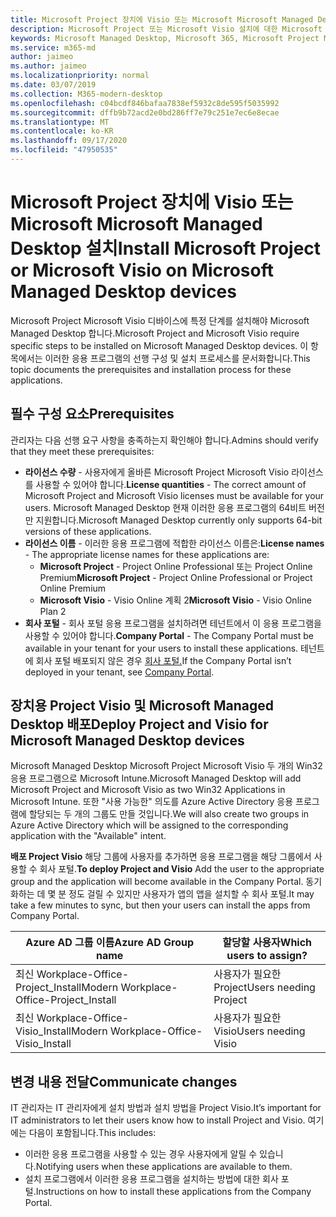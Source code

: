 ```yaml
---
title: Microsoft Project 장치에 Visio 또는 Microsoft Microsoft Managed Desktop 설치
description: Microsoft Project 또는 Microsoft Visio 설치에 대한 Microsoft Managed Desktop 정보
keywords: Microsoft Managed Desktop, Microsoft 365, Microsoft Project Microsoft Visio
ms.service: m365-md
author: jaimeo
ms.author: jaimeo
ms.localizationpriority: normal
ms.date: 03/07/2019
ms.collection: M365-modern-desktop
ms.openlocfilehash: c04bcdf846bafaa7838ef5932c8de595f5035992
ms.sourcegitcommit: dffb9b72acd2e0bd286ff7e79c251e7ec6e8ecae
ms.translationtype: MT
ms.contentlocale: ko-KR
ms.lasthandoff: 09/17/2020
ms.locfileid: "47950535"
---
```

# <a name="install-microsoft-project-or-microsoft-visio-on-microsoft-managed-desktop-devices"></a><span data-ttu-id="d379f-104">Microsoft Project 장치에 Visio 또는 Microsoft Microsoft Managed Desktop 설치</span><span class="sxs-lookup"><span data-stu-id="d379f-104">Install Microsoft Project or Microsoft Visio on Microsoft Managed Desktop devices</span></span>

<span data-ttu-id="d379f-105">Microsoft Project Microsoft Visio 디바이스에 특정 단계를 설치해야 Microsoft Managed Desktop 합니다.</span><span class="sxs-lookup"><span data-stu-id="d379f-105">Microsoft Project and Microsoft Visio require specific steps to be installed on Microsoft Managed Desktop devices.</span></span> <span data-ttu-id="d379f-106">이 항목에서는 이러한 응용 프로그램의 선행 구성 및 설치 프로세스를 문서화합니다.</span><span class="sxs-lookup"><span data-stu-id="d379f-106">This topic documents the prerequisites and installation process for these applications.</span></span>

## <a name="prerequisites"></a><span data-ttu-id="d379f-107">필수 구성 요소</span><span class="sxs-lookup"><span data-stu-id="d379f-107">Prerequisites</span></span>

<span data-ttu-id="d379f-108">관리자는 다음 선행 요구 사항을 충족하는지 확인해야 합니다.</span><span class="sxs-lookup"><span data-stu-id="d379f-108">Admins should verify that they meet these prerequisites:</span></span>
- <span data-ttu-id="d379f-109">**라이선스 수량** - 사용자에게 올바른 Microsoft Project Microsoft Visio 라이선스를 사용할 수 있어야 합니다.</span><span class="sxs-lookup"><span data-stu-id="d379f-109">**License quantities** - The correct amount of Microsoft Project and Microsoft Visio licenses must be available for your users.</span></span> <span data-ttu-id="d379f-110">Microsoft Managed Desktop 현재 이러한 응용 프로그램의 64비트 버전만 지원합니다.</span><span class="sxs-lookup"><span data-stu-id="d379f-110">Microsoft Managed Desktop currently only supports 64-bit versions of these applications.</span></span> 
- <span data-ttu-id="d379f-111">**라이선스 이름** - 이러한 응용 프로그램에 적합한 라이선스 이름은:</span><span class="sxs-lookup"><span data-stu-id="d379f-111">**License names** - The appropriate license names for these applications are:</span></span>
    - <span data-ttu-id="d379f-112">**Microsoft Project** - Project Online Professional 또는 Project Online Premium</span><span class="sxs-lookup"><span data-stu-id="d379f-112">**Microsoft Project** - Project Online Professional or Project Online Premium</span></span>
    - <span data-ttu-id="d379f-113">**Microsoft Visio** - Visio Online 계획 2</span><span class="sxs-lookup"><span data-stu-id="d379f-113">**Microsoft Visio** - Visio Online Plan 2</span></span>
- <span data-ttu-id="d379f-114">**회사 포털** - 회사 포털 응용 프로그램을 설치하려면 테넌트에서 이 응용 프로그램을 사용할 수 있어야 합니다.</span><span class="sxs-lookup"><span data-stu-id="d379f-114">**Company Portal** -  The Company Portal must be available in your tenant for your users to install these applications.</span></span> <span data-ttu-id="d379f-115">테넌트에 회사 포털 배포되지 않은 경우 [회사 포털.](company-portal.md)</span><span class="sxs-lookup"><span data-stu-id="d379f-115">If the Company Portal isn’t deployed in your tenant, see [Company Portal](company-portal.md).</span></span>

## <a name="deploy-project-and-visio-for-microsoft-managed-desktop-devices"></a><span data-ttu-id="d379f-116">장치용 Project Visio 및 Microsoft Managed Desktop 배포</span><span class="sxs-lookup"><span data-stu-id="d379f-116">Deploy Project and Visio for Microsoft Managed Desktop devices</span></span>
<span data-ttu-id="d379f-117">Microsoft Managed Desktop Microsoft Project Microsoft Visio 두 개의 Win32 응용 프로그램으로 Microsoft Intune.</span><span class="sxs-lookup"><span data-stu-id="d379f-117">Microsoft Managed Desktop will add Microsoft Project and Microsoft Visio as two Win32 Applications in Microsoft Intune.</span></span> <span data-ttu-id="d379f-118">또한 "사용 가능한" 의도를 Azure Active Directory 응용 프로그램에 할당되는 두 개의 그룹도 만들 것입니다.</span><span class="sxs-lookup"><span data-stu-id="d379f-118">We will also create two groups in Azure Active Directory which will be assigned to the corresponding application with the "Available" intent.</span></span> 

<span data-ttu-id="d379f-119">**배포 Project Visio** 해당 그룹에 사용자를 추가하면 응용 프로그램을 해당 그룹에서 사용할 수 회사 포털.</span><span class="sxs-lookup"><span data-stu-id="d379f-119">**To deploy Project and Visio** Add the user to the appropriate group and the application will become available in the Company Portal.</span></span> <span data-ttu-id="d379f-120">동기화하는 데 몇 분 정도 걸릴 수 있지만 사용자가 앱의 앱을 설치할 수 회사 포털.</span><span class="sxs-lookup"><span data-stu-id="d379f-120">It may take a few minutes to sync, but then your users can install the apps from Company Portal.</span></span> 

<span data-ttu-id="d379f-121">Azure AD 그룹 이름</span><span class="sxs-lookup"><span data-stu-id="d379f-121">Azure AD Group name</span></span> | <span data-ttu-id="d379f-122">할당할 사용자</span><span class="sxs-lookup"><span data-stu-id="d379f-122">Which users to assign?</span></span>   
 --- | ---
<span data-ttu-id="d379f-123">최신 Workplace-Office-Project_Install</span><span class="sxs-lookup"><span data-stu-id="d379f-123">Modern Workplace-Office-Project_Install</span></span> | <span data-ttu-id="d379f-124">사용자가 필요한 Project</span><span class="sxs-lookup"><span data-stu-id="d379f-124">Users needing Project</span></span>
<span data-ttu-id="d379f-125">최신 Workplace-Office-Visio_Install</span><span class="sxs-lookup"><span data-stu-id="d379f-125">Modern Workplace-Office-Visio_Install</span></span> | <span data-ttu-id="d379f-126">사용자가 필요한 Visio</span><span class="sxs-lookup"><span data-stu-id="d379f-126">Users needing Visio</span></span>

## <a name="communicate-changes"></a><span data-ttu-id="d379f-127">변경 내용 전달</span><span class="sxs-lookup"><span data-stu-id="d379f-127">Communicate changes</span></span>
<span data-ttu-id="d379f-128">IT 관리자는 IT 관리자에게 설치 방법과 설치 방법을 Project Visio.</span><span class="sxs-lookup"><span data-stu-id="d379f-128">It’s important for IT administrators to let their users know how to install Project and Visio.</span></span> <span data-ttu-id="d379f-129">여기에는 다음이 포함됩니다.</span><span class="sxs-lookup"><span data-stu-id="d379f-129">This includes:</span></span> 
- <span data-ttu-id="d379f-130">이러한 응용 프로그램을 사용할 수 있는 경우 사용자에게 알릴 수 있습니다.</span><span class="sxs-lookup"><span data-stu-id="d379f-130">Notifying users when these applications are available to them.</span></span> 
- <span data-ttu-id="d379f-131">설치 프로그램에서 이러한 응용 프로그램을 설치하는 방법에 대한 회사 포털.</span><span class="sxs-lookup"><span data-stu-id="d379f-131">Instructions on how to install these applications from the Company Portal.</span></span>
